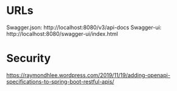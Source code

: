 
# URLs
Swagger.json: http://localhost:8080/v3/api-docs
Swagger-ui: http://localhost:8080/swagger-ui/index.html

# Security

https://raymondhlee.wordpress.com/2019/11/19/adding-openapi-specifications-to-spring-boot-restful-apis/


